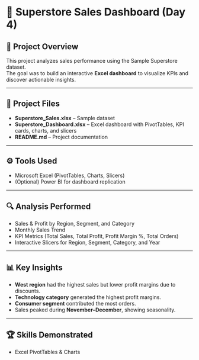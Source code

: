 # 🛒 Superstore Sales Dashboard (Day 4)

## 📌 Project Overview
This project analyzes sales performance using the Sample Superstore dataset.  
The goal was to build an interactive **Excel dashboard** to visualize KPIs and discover actionable insights.

---

## 📂 Project Files
- **Superstore_Sales.xlsx** – Sample dataset  
- **Superstore_Dashboard.xlsx** – Excel dashboard with PivotTables, KPI cards, charts, and slicers  
- **README.md** – Project documentation  

---

## ⚙️ Tools Used
- Microsoft Excel (PivotTables, Charts, Slicers)
- (Optional) Power BI for dashboard replication

---

## 🔍 Analysis Performed
- Sales & Profit by Region, Segment, and Category  
- Monthly Sales Trend  
- KPI Metrics (Total Sales, Total Profit, Profit Margin %, Total Orders)  
- Interactive Slicers for Region, Segment, Category, and Year  

---

## 📊 Key Insights
- **West region** had the highest sales but lower profit margins due to discounts.  
- **Technology category** generated the highest profit margins.  
- **Consumer segment** contributed the most orders.  
- Sales peaked during **November–December**, showing seasonality.  

---

## 🏆 Skills Demonstrated
- Excel PivotTables & Charts
